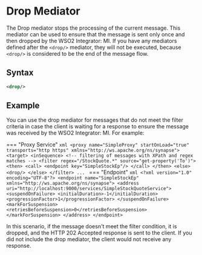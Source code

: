 # Drop Mediator

The Drop mediator stops the processing of the current message. This mediator can be used to ensure that the message is sent only once and then dropped by the WSO2 Integrator: MI. If you have any mediators defined after the `<drop/>` mediator, they will not be executed, because `<drop/>` is considered to be the end of the message flow.

## Syntax

```xml
<drop/>
```

## Example

You can use the drop mediator for messages that do not meet the filter criteria in case the client is waiting for a response to ensure the message was received by the WSO2 Integrator: MI. For example:

=== "Proxy Service"
    ```xml
    <proxy name="SimpleProxy" startOnLoad="true" transports="http https" xmlns="http://ws.apache.org/ns/synapse">
        <target>
            <inSequence>
                <!-- filtering of messages with XPath and regex matches -->
                <filter regex="/StockQuote.*" source="get-property('To')">
                    <then>
                        <call>
                            <endpoint key="SimpleStockEp"/>
                        </call>
                    </then>
                    <else>
                        <drop/>
                    </else>
                </filter>
                ...
    ```
=== "Endpoint"
    ```xml
    <?xml version="1.0" encoding="UTF-8"?>
    <endpoint name="SimpleStockEp" xmlns="http://ws.apache.org/ns/synapse">
        <address uri="http://localhost:9000/services/SimpleStockQuoteService">
            <suspendOnFailure>
                <initialDuration>-1</initialDuration>
                <progressionFactor>1</progressionFactor>
            </suspendOnFailure>
            <markForSuspension>
                <retriesBeforeSuspension>0</retriesBeforeSuspension>
            </markForSuspension>
        </address>
    </endpoint>
    ```

In this scenario, if the message doesn't meet the filter condition, it is dropped, and the HTTP 202 Accepted response is sent to the client. If you did not include the drop mediator, the client would not receive any response.
